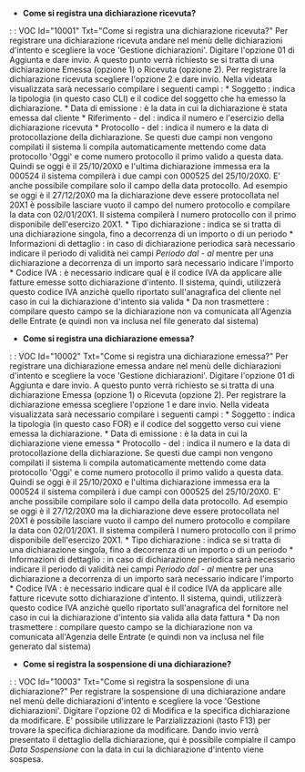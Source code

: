 - **Come si registra una dichiarazione ricevuta?**

 :  : VOC Id="10001" Txt="Come si registra una dichiarazione ricevuta?"
 Per registrare una dichiarazione ricevuta andare nel menù delle dichiarazioni d'intento e scegliere la voce 'Gestione dichiarazioni'.
 Digitare l'opzione 01 di Aggiunta e dare invio. A questo punto verrà richiesto se si tratta di una dichiarazione Emessa (opzione 1) o Ricevuta (opzione 2). Per registrare la dichiarazione ricevuta scegliere l'opzione 2 e dare invio.
 Nella videata visualizzata sarà necessario compilare i seguenti campi : 
 \* Soggetto :  indica la tipologia (in questo caso CLI) e il codice del soggetto che ha emesso la dichiarazione.
 \* Data di emissione :  è la data in cui la dichiarazione è stata emessa dal cliente
 \* Riferimento - del  :  indica il numero e l'esercizio della dichiarazione ricevuta
 \* Protocollo - del :  indica il numero e la data di protocollazione della dichiarazione. Se questi due campi non vengono compilati il sistema li compila automaticamente mettendo come data protocollo 'Oggi' e come numero protocollo il primo valido a questa data. Quindi se oggi è il 25/10/20X0 e l'ultima dichiarazione immessa era la 000524 il sistema compilerà i due campi con 000525 del 25/10/20X0. E' anche possibile compilare solo il campo della data protocollo. Ad esempio se oggi è il 27/12/20X0 ma la dichiarazione deve essere protocollata nel 20X1 è possibile lasciare vuoto il campo del numero protocollo e compilare la data con 02/01/20X1. Il sistema compilerà l numero protocollo con il primo disponibile dell'esercizo 20X1.
 \* Tipo dichiarazione :  indica se si tratta di una dichiarazione singola, fino a decorrenza di un importo o di un periodo
 \* Informazioni di dettaglio :  in caso di dichiarazione periodica sarà necessario indicare il periodo di validità nei campi _Periodo dal - al_ mentre per una dichiarazione a decorrenza di un importo sarà necessario indicare l'importo
 \* Codice IVA :  è necessario indicare qual è il codice IVA da applicare alle fatture emesse sotto dichiarazione d'intento. Il sistema, quindi, utilizzerà questo codice IVA anzichè quello riportato sull'anagrafica del cliente nel caso in cui la dichiarazione d'intento sia valida
 \* Da non trasmettere :  compilare questo campo se la dichiarazione non va comunicata all'Agenzia delle Entrate (e quindi non va inclusa nel file generato dal sistema)

- **Come si registra una dichiarazione emessa?**

 :  : VOC Id="10002" Txt="Come si registra una dichiarazione emessa?"
 Per registrare una dichiarazione emessa andare nel menù delle dichiarazioni d'intento e scegliere la voce 'Gestione dichiarazioni'.
 Digitare l'opzione 01 di Aggiunta e dare invio. A questo punto verrà richiesto se si tratta di una dichiarazione Emessa (opzione 1) o Ricevuta (opzione 2). Per registrare la dichiarazione emessa scegliere l'opzione 1 e dare invio.
 Nella videata visualizzata sarà necessario compilare i seguenti campi : 
 \* Soggetto :  indica la tipologia (in questo caso FOR) e il codice del soggetto verso cui viene emessa la dichiarazione.
 \* Data di emissione :  è la data in cui la dichiarazione viene emessa
 \* Protocollo - del :  indica il numero e la data di protocollazione della dichiarazione. Se questi due campi non vengono compilati il sistema li compila automaticamente mettendo come data protocollo 'Oggi' e come numero protocollo il primo valido a questa data. Quindi se oggi è il 25/10/20X0 e l'ultima dichiarazione immessa era la 000524 il sistema compilerà i due campi con 000525 del 25/10/20X0. E' anche possibile compilare solo il campo della data protocollo. Ad esempio se oggi è il 27/12/20X0 ma la dichiarazione deve essere protocollata nel 20X1 è possibile lasciare vuoto il campo del numero protocollo e compilare la data con 02/01/20X1. Il sistema compilerà l numero protocollo con il primo disponibile dell'esercizo 20X1.
 \* Tipo dichiarazione :  indica se si tratta di una dichiarazione singola, fino a decorrenza di un importo o di un periodo
 \* Informazioni di dettaglio :  in caso di dichiarazione periodica sarà necessario indicare il periodo di validità nei campi _Periodo dal - al_ mentre per una dichiarazione a decorrenza di un importo sarà necessario indicare l'importo
 \* Codice IVA :  è necessario indicare qual è il codice IVA da applicare alle fatture ricevute sotto dichiarazione d'intento. Il sistema, quindi, utilizzerà questo codice IVA anzichè quello riportato sull'anagrafica del fornitore nel caso in cui la dichiarazione d'intento sia valida alla data fattura
 \* Da non trasmettere :  compilare questo campo se la dichiarazione non va comunicata all'Agenzia delle Entrate (e quindi non va inclusa nel file generato dal sistema)

- **Come si registra la sospensione di una dichiarazione?**

 :  : VOC Id="10003" Txt="Come si registra la sospensione di una dichiarazione?"
 Per registrare la sospensione di una dichiarazione andare nel menù delle dichiarazioni d'intento e scegliere la voce 'Gestione dichiarazioni'.
 Digitare l'opzione 02 di Modifica e la specifica dichiarazione da modificare. E' possibile utilizzare le Parzializzazioni (tasto F13) per trovare la specifica dichiarazione da modificare.
 Dando invio verrà presentato il dettaglio della dichiarazione, qui è possibile compialre il campo _Data Sospensione_ con la data in cui la dichiarazione d'intento viene sospesa.
